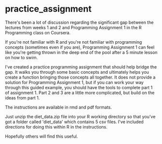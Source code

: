 practice_assignment
===================

There's been a lot of discussion regarding the significant gap between the lectures from weeks 1 and 2 and Programming Assignment 1 in the R Programming class on Coursera.  

If you're not familiar with R and you're not familiar with programming concepts (sometimes even if you are), Programming Assignment 1 can feel like you're getting thrown in the deep end of the pool after a 5 minute lesson on how to swim.

I've created a practice programming assignment that should help bridge the gap.  It walks you through some basic concepts and ultimately helps you create a function bringing those concepts all together.  It does not provide a solution for Programming Assignment 1, but if you can work your way through this guided example, you should have the tools to complete part 1 of assignment 1.  Part 2 and 3 are a little more complicated, but build on the ideas from part 1.

The instructions are available in rmd and pdf formats.

Just unzip the diet_data.zip file into your R working directory so that you've got a folder called 'diet_data' which contains 5 csv files.  I've included directions for doing this within R in the instructions.

Hopefully others will find this useful.
